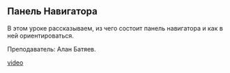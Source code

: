 ## Панель Навигатора

В этом уроке рассказываем, из чего состоит панель навигатора и как в ней ориентироваться. 

Преподаватель: Алан Батяев.

[video](https://player.softculture.cc/embed/online/ARC/ARC_59.21.12_L1-6_Navigation)